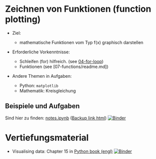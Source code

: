 # Zeichnen von Funktionen (function plotting)

- Ziel:
  - mathematische Funktionen vom Typ f(x) graphisch darstellen
  
- Erforderliche Vorkenntnisse:
  - Schleifen (for) hilfreich. (see [04-for-loop](../04-for-loop/readme.md))
  - Funktionen (see [07-functions/readme.md])

- Andere Themen in Aufgaben:
  - Python: `matplotlib`
  - Mathematik: Kreisgleichung

## Beispiele und Aufgaben

Sind hier zu finden: [notes.ipynb](notes.ipynb) ([Backup link html](https://nbviewer.jupyter.org/github/fangohr/jrg/blob/master/10-functionplotting/notes.ipynb))
[![Binder](https://mybinder.org/badge_logo.svg)](https://mybinder.org/v2/gh/fangohr/jrg/master?filepath=10-functionplotting%2Fnotes.ipynb)


# Vertiefungsmaterial

- Visualising data: Chapter 15 in [Python book (engl)](https://github.com/fangohr/introduction-to-python-for-computational-science-and-engineering/blob/master/Readme.md) [![Binder](https://mybinder.org/badge_logo.svg)](https://mybinder.org/v2/gh/fangohr/introduction-to-python-for-computational-science-and-engineering/library-current-versions?filepath=index.ipynb)
